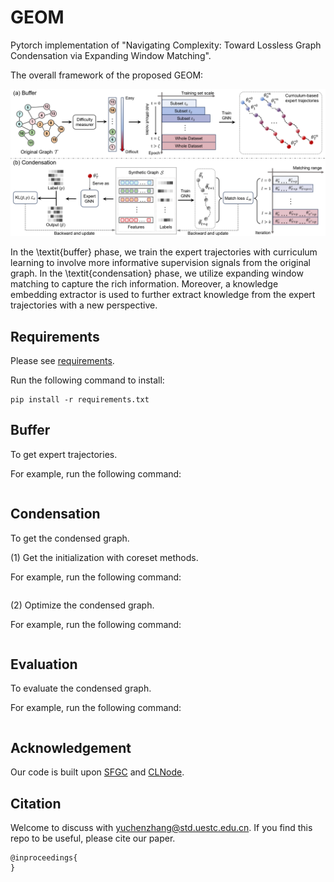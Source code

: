 # GEOM
Pytorch implementation of "Navigating Complexity: Toward Lossless Graph Condensation via Expanding Window Matching".

The overall framework of the proposed GEOM:

![pipeline](figures/pipeline.png)

In the \textit{buffer} phase, we train the expert trajectories with curriculum learning to involve more informative supervision signals from the original graph. In the \textit{condensation} phase, we utilize expanding window matching to capture the rich information. Moreover, a knowledge embedding extractor is used to further extract knowledge from the expert trajectories with a new perspective.

## Requirements
Please see [requirements](/requirements).

Run the following command to install:

```
pip install -r requirements.txt
```

## Buffer
To get expert trajectories. 

For example, run the following command:

```
```

## Condensation
To get the condensed graph.

(1) Get the initialization with coreset methods.

For example, run the following command:

```
```

(2) Optimize the condensed graph.

For example, run the following command:

```
```

## Evaluation
To evaluate the condensed graph.

For example, run the following command:
```
```


## Acknowledgement
Our code is built upon [SFGC](https://github.com/Amanda-Zheng/SFGC) and [CLNode](https://github.com/wxwmd/CLNode).

## Citation
Welcome to discuss with [yuchenzhang@std.uestc.edu.cn](mailto:yuchenzhang@std.uestc.edu.cn). If you find this repo to be useful, please cite our paper. 

```
@inproceedings{
}
```
